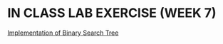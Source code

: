 # IN CLASS LAB EXERCISE (WEEK 7)


[Implementation of Binary Search Tree](https://github.com/kumudh-ranasinghe/DSA-LABS-WEEK7/blob/f6f94472faed3ae3ddbf8ec650ef70c297d567b9/BST.cpp)
